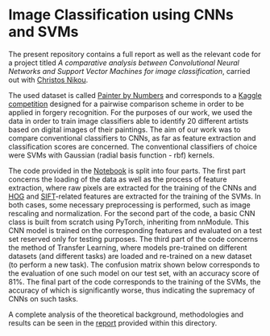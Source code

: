 # Image Classification using CNNs and SVMs

The present repository contains a full report as well as the relevant code for a project titled *A comparative analysis between Convolutional Neural Networks and Support Vector Machines for image classification*, carried out with [Christos Nikou](https://github.com/ChrisNick92).

The used dataset is called [Painter by Numbers](https://www.kaggle.com/c/painter-by-numbers/data) and corresponds to a [Kaggle competition](https://www.kaggle.com/competitions/painter-by-numbers/overview) designed for a pairwise comparison scheme in order to be applied in forgery recognition. For the purposes of our work, we used the data in order to train image classifiers able to identify 20 different artists based on digital images of their paintings. The aim of our work was to compare conventional classifiers to CNNs, as far as feature extraction and classification scores are concerned. The conventional classifiers of choice were SVMs with Gaussian (radial basis function - rbf) kernels.

The code provided in the [Notebook](https://github.com/srigas/Image_Classification_with_CNNs_and_SVMs/blob/main/Notebook%20(full%20code).ipynb) is split into four parts. The first part concerns the loading of the data as well as the process of feature extraction, where raw pixels are extracted for the training of the CNNs and [HOG](https://en.wikipedia.org/wiki/Histogram_of_oriented_gradients) and [SIFT](https://en.wikipedia.org/wiki/Scale-invariant_feature_transform)-related features are extracted for the training of the SVMs. In both cases, some necessary preprocessing is performed, such as image rescaling and normalization. For the second part of the code, a basic CNN class is built from scratch using PyTorch, inheriting from nnModule. This CNN model is trained on the corresponding features and evaluated on a test set reserved only for testing purposes. The third part of the code concerns the method of Transfer Learning, where models pre-trained on different datasets (and different tasks) are loaded and re-trained on a new dataset (to perform a new task). The confusion matrix shown below corresponds to the evaluation of one such model on our test set, with an accuracy score of 81%. The final part of the code corresponds to the training of the SVMs, the accuracy of which is significantly worse, thus indicating the supremacy of CNNs on such tasks.

A complete analysis of the theoretical background, methodologies and results can be seen in the [report](https://github.com/srigas/Image_Classification_with_CNNs_and_SVMs/blob/main/Project%20Report.pdf) provided within this directory.
